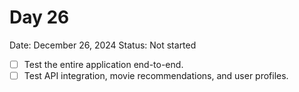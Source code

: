 # Day 26

Date: December 26, 2024
Status: Not started

- [ ]  Test the entire application end-to-end.
- [ ]  Test API integration, movie recommendations, and user profiles.